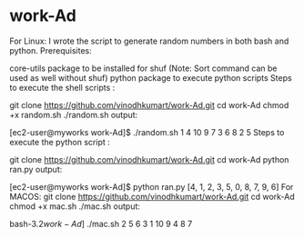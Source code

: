 # work-Ad
For Linux:
I wrote the script to generate random numbers in both bash and python.
Prerequisites:

core-utils package to be installed for shuf (Note: Sort command can be used as well without shuf)
python package to execute python scripts
Steps to execute the shell scripts :

 git clone https://github.com/vinodhkumart/work-Ad.git
 cd  work-Ad
 chmod +x random.sh
 ./random.sh 
output:

[ec2-user@myworks work-Ad]$ ./random.sh
1 4 10 9 7 3 6 8 2 5 
Steps to execute the python script :

 git clone https://github.com/vinodhkumart/work-Ad.git
 cd  work-Ad
 python ran.py
output:

[ec2-user@myworks work-Ad]$ python ran.py
[4, 1, 2, 3, 5, 0, 8, 7, 9, 6]
For MACOS:
git clone https://github.com/vinodhkumart/work-Ad.git
cd  work-Ad
chmod +x mac.sh
./mac.sh
output:

bash-3.2$work-Ad]$ ./mac.sh
2
5
6
3
1
10
9
4
8
7
